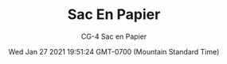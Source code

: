 ---
category: "wall-covering"
date: Wed Jan 27 2021 19:51:24 GMT-0700 (Mountain Standard Time)
description: "null"
designer: "Christian Gastaldi"
href: "https://www.areaenvironments.com/christian-gastaldi-1"
image_primary: "./img/CG_SacEnPapier_Art.jpg"
image_secondary: "./img/CG_SacEnPapier_Interior.jpg"
image_thumb: "./img/Christian+Gastaldi.png"
manufacturer: "Area Environments"
slug: "/manufacturers/area-environments/wall-covering/sac-en-papier"
slug_destination: area-environments,
subtitle: "CG-4 Sac en Papier"
tags:
  - "area-environments"
  - "wall-covering"
title: "Sac En Papier"
---